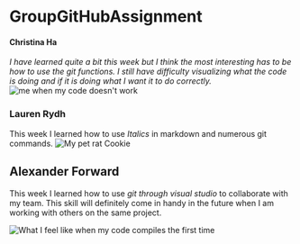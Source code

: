 # GroupGitHubAssignment

#### Christina Ha
_I have learned quite a bit this week but I think the most interesting has to be how to use the git functions. 
I still have difficulty visualizing what the code is doing and if it is doing what I want it to do correctly._
![me when my code doesn't work](https://1funny.com/wp-content/uploads/2010/12/funny-face-cat.jpg) 

### Lauren Rydh
This week I learned how to use _Italics_ in markdown and numerous git commands. 
![My pet rat Cookie](https://lh3.googleusercontent.com/pw/AMWts8AEdbBQsQFrnPSDW5UfrD7soB5dHMr8GsHOnpg97apMJu_tlFNGo6dwu4pt4K6gtCBG7t2CPvLxiNDXoCz8nTDbb0Lf36YWraA_MJo1afLxiF_Esru4UiYfwhrPCql4GpErKcCWAUKdemRJDDNPYPjlGg=w929-h866-no?authuser=0)

## Alexander Forward
This week I learned how to use _git through visual studio_ to collaborate with my team. This skill will definitely come in handy in the future when I am 
working with others on the same project.

![What I feel like when my code compiles the first time](https://wallpapersmug.com/download/320x480/54e690/spaceman-fantasy-clouds-art.jpg)
